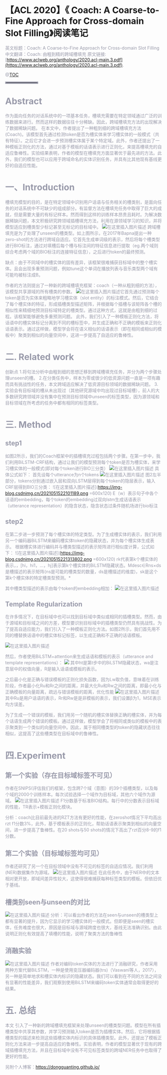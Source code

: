 # 【ACL 2020】《 Coach: A Coarse-to-Fine Approach for Cross-domain Slot Filling》阅读笔记

<font color=#999AAA >英文标题：Coach: A Coarse-to-Fine Approach for Cross-domain Slot Filling
<font color=#999AAA >中文翻译：Coach: 由粗到精的跨域槽填充
<font color=#999AAA >原文链接:  [https://www.aclweb.org/anthology/2020.acl-main.3.pdf](https://www.aclweb.org/anthology/2020.acl-main.3.pdf).



@[TOC](文章目录)

</font>

<hr style=" border:solid; width:100px; height:1px;" color=#000000 size=1">









#  Abstract
作为面向任务的对话系统中的一项基本任务，槽填充需要在特定领域通过广泛的训练数据来进行。然而这样的数据往往十分稀缺。因此，跨域槽填充方法的出现解决了数据稀缺问题。
在本文中，作者提出了一种粗到细的跨域槽填充方法(Coach)。该模型首先通过检测token是否为槽实体来学习槽实体的一般模式（共有特征）。之后它才会进一步预测槽实体属于某个特定域。此外，作者还提出了一种模板正则化的方法，通过对基于模板的话语表示进行正则化，来提高槽填充的自适应鲁棒性。实验结果表明，作者的模型在槽填充方面显著优于最先进的方法。此外，我们的模型也可以应用于跨域命名的实体识别任务，并具有比其他现有基线更好的自适应性能。


# 一、Introduction
槽填充模型的目的，是在特定领域中识别用户话语与任务相关的槽类别，是面向任务的对话系统中不可缺少的组成部分。有监督方法在槽填充任务中取得了巨大的成就，但是需要大量的有标记样本。然而得到这样的训练样本昂贵且耗时。为解决数据稀缺问题，本文积极研究跨领域插槽填充方法，利用在源领域学习的知识，并将模型适应到槽类型少标记甚至无标记的目标域中。
![在这里插入图片描述](https://img-blog.csdnimg.cn/20210515205530879.png?x-oss-process=image/watermark,type_ZmFuZ3poZW5naGVpdGk,shadow_10,text_aHR0cHM6Ly9ibG9nLmNzZG4ubmV0L2RvbmdndWFudGluZw==,size_16,color_FFFFFF,t_70)
跨域槽填充是为了处理了unseen的槽类型。如上图所示，在2017年Bapna提出一种zero-shot的方法进行跨域自适应。它首先生成单词级的表示，然后将每个槽类型进行BIO标注，通过对填槽后每个槽与标注间的特征信息进行提取（eg.两个域则综合考虑两个域的BIO标注的连接特征信息），之后进行token的最终预测。

缺点：由于不同域中的槽实体的固有差异，该框架很难捕获目标域中的整个槽实体。且会出现多重预测问题，例如tune这个单词在播放列表与音乐类型两个域有可能均被标注成B。

作者的方法则提出了一种新的跨域槽填充框架：coach（一种从粗到细的方法），该模型共享源域的所有槽类的参数。
![在这里插入图片描述](https://img-blog.csdnimg.cn/20210515211730398.png?x-oss-process=image/watermark,type_ZmFuZ3poZW5naGVpdGk,shadow_10,text_aHR0cHM6Ly9ibG9nLmNzZG4ubmV0L2RvbmdndWFudGluZw==,size_16,color_FFFFFF,t_70)它首先通过预测每个token是否为实体来粗略地学习槽实体（slot entity）的标注模式。然后，它结合了每个槽实体的特征，形成插槽类型描述矩阵，并根据每个插槽与该矩阵各个槽的相似性来精细地预测目标域特定的槽类型。通过这种方式，这就是由粗到细的过程。该框架能够避免多重预测问题。
此外，我们引入了一种模板正则化方法，将话语中的槽实体标记分离到不同的槽标签中，并生成正确和不正确的模板来正则化话语表示。通过这样做，模型学会将在语义相似的话语表示（即在相同或相似的模板中）聚类到相似的向量空间中，这进一步提高了自适应的鲁棒性。

# 二. Related work
创新点
  1.将句法分析中由粗到细的思想迁移到跨域槽填充任务，并分为两个步骤处理unseen的槽。
  2.在分类任务中，样本为零或很少的低资源问题一直是一项有趣而具有挑战性的任务，本文跨域适应解决了低资源目标领域的数据稀缺问题。
  3.实验会有目标域的槽从未出现过（其他研究源域中均出现过目标域槽），前人的大多数研究跨领域并没有集中在预测目标领域中unseen的标签类型，因为源领域和目标领域在所考虑的任务中都有相同的标签类型。
# 三. Method
## step1
如图2所示，我们的Coach框架中的插槽填充过程包括两个步骤。在第一步中，我们利用BiLSTM-CRF结构，通过让我们的模型预测每个token是否为槽实体，来学习槽实体的一般模式(即对每个token进行BIO三分类）
![在这里插入图片描述](https://img-blog.csdnimg.cn/20210515220416867.png?x-oss-process=image/watermark,type_ZmFuZ3poZW5naGVpdGk,shadow_10,text_aHR0cHM6Ly9ibG9nLmNzZG4ubmV0L2RvbmdndWFudGluZw==,size_16,color_FFFFFF,t_70)
具体公式如下：
首先设每个utterance为n个tokens
![在这里插入图片描述](https://img-blog.csdnimg.cn/20210515221746508.png)
图2左半部分，tokens分别通过嵌入层和双向LSTM层得到每个token的隐层表示，输入CRF层得到BIO三分类：
![在这里插入图片描述](https://img-blog.csdnimg.cn/2021051522101189.png =600x120)
<font color=#999AAA >E（w）表示句子中各个话语的embedding，每个token的embedding过双向lstm生成话语表示（utterance representation）的隐含状态，隐含状态过条件随机场进行bio标注
## step2
在第二步进一步预测了每个槽实体的特定类型。为了生成槽实体的表示，我们利用另一个编码器BiLSTM来编码槽实体token的隐藏状态，并为每个槽实体生成表示。
根据槽实体进行编码并与槽类型描述的表示矩阵进行相似度计算，公式如下：
![在这里插入图片描述](https://img-blog.csdnimg.cn/20210515221313802.png =600x120)
<font color=#999AAA >rk代表第k个槽实体的表示，，[hi，hi1，…，hj]表示第k个槽实体的BiLSTM隐藏状态。Mdesc∈Rns×ds是槽描述的表示矩阵(ns是可能的槽类型的数量，ds是槽描述的维度)，sk是这个第k个槽实体的特定槽类型预测。*

其中槽类型描述的表示由每个token的embedding相加：
![在这里插入图片描述](https://img-blog.csdnimg.cn/20210515222116746.png)
## Template Regularization
在许多情况下，在目标域中也可以找到目标域中类似或相同的插槽类型。然而，由于源域和目标域之间的方差，模型要识别目标域中的插槽类型仍然具有挑战性。为了提高自适应能力，我们引入了一种模板正则化方法。如图2所示，我们首先用不同的槽替换话语中的槽实体标记标签，以生成正确和不正确的话语模板。

![在这里插入图片描述](https://img-blog.csdnimg.cn/20210516094358200.png)

然后，作者使用BiLSTM+attention来生成话语和模板的表示（utterance and template representations）：
![](https://img-blog.csdnimg.cn/20210516092951337.png)
<font color=#999AAA >其中ht是第t步中的BiLSTM隐藏状态，wa是注意层中的权值向量，R是输入话语或模板的表示。

之后最小化是正确与错误模板的正则化损失函数，因为Lw取负值，意味着在训练阶段，作者最小化Ru和Rr之间的距离，并最大化Ru和Rw之间的距离，即最小化与正确模板的向量距离，疏远与错误模板的距离，优化性能
![在这里插入图片描述](https://img-blog.csdnimg.cn/20210516093639831.png)
<font color=#999AAA >其中Ru是用户话语的表示，Rr和Rw是是非模板的表示，我们设置β为1，MSE表示均方误差。

为了生成一个错误的模板，我们用另一个随机的槽实体替换正确的槽实体，并为每个话语生成两个错误的模板。通过这样做，模型学会了将相同或类似的模板中的表示聚类到一个类似的向量空间中。因此，属于相同槽类型的token的隐藏状态往往相似，这提高了这些槽类型在目标域中的鲁棒性。

# 四.Experiment
## 第一个实验（存在目标域标签不可见）
作者在SNIPS(评估我们的框架，包含跨7个域（意图）的39个插槽类型，以及每个域的2000个训练样本。每次试验选择一个域作为目标域，其他六个域作为源域。
![在这里插入图片描述](https://img-blog.csdnimg.cn/20210516094215576.png?x-oss-process=image/watermark,type_ZmFuZ3poZW5naGVpdGk,shadow_10,text_aHR0cHM6Ly9ibG9nLmNzZG4ubmV0L2RvbmdndWFudGluZw==,size_16,color_FFFFFF,t_70)
<font color=#999AAA >F1分数基于标准BIO结构。每行中的分数表示目标域的性能，TR表示+模板正则化模块。

分析：coach比目前最先进的RZT方法有更好的性能，在zeroshot情况下平均高出rzt f1分数3%，此外，基于模板表示的正则化，帮助话语表示聚类到相似的向量空间，进一步提高了鲁棒性。在20 shots与50 shots的情况下高出了rzt百分8-9的f1分数。
## 第二个实验（目标域标签均可见）
作者还研究了另一个在目标领域中没有不可见的标签的自适应情况。我们利用(NER)数据集作为源域。
![在这里插入图片描述](https://img-blog.csdnimg.cn/2021051609502775.png?x-oss-process=image/watermark,type_ZmFuZ3poZW5naGVpdGk,shadow_10,text_aHR0cHM6Ly9ibG9nLmNzZG4ubmV0L2RvbmdndWFudGluZw==,size_16,color_FFFFFF,t_70)
在此任务中，由于NER中的文本相对更开放，即域间差异性较大，这使得很难捕获每种标签类型的模板。但依旧优于基线。
## 槽类别seen与unseen的对比
![在这里插入图片描述](https://img-blog.csdnimg.cn/20210516095344707.png?x-oss-process=image/watermark,type_ZmFuZ3poZW5naGVpdGk,shadow_10,text_aHR0cHM6Ly9ibG9nLmNzZG4ubmV0L2RvbmdndWFudGluZw==,size_16,color_FFFFFF,t_70)
分析：可以看出作者的方法在seen与unseen的槽类型上都有显著的提升，因为它显示的学习槽实体的一般模式。但即便是seen的槽实体，任务难度也很大，原因是目标域与源域跨度也很大，基线无法准确识别。由此说明正则化有效提高了填槽的性能，说明了聚类方法的鲁棒性


## 消融实验

![在这里插入图片描述](https://img-blog.csdnimg.cn/20210516094836946.png?x-oss-process=image/watermark,type_ZmFuZ3poZW5naGVpdGk,shadow_10,text_aHR0cHM6Ly9ibG9nLmNzZG4ubmV0L2RvbmdndWFudGluZw==,size_16,color_FFFFFF,t_70)
作者对编码token实体的方法进行了消融研究，作者采用两种方案代替BiLSTM，一种是使用变压器编码器(trs)（Vaswani等人，2017），另一种是简单地求和槽实体内标识的隐藏状态。我们可以看到在不同的方法之间没有显著的性能差异，我们观察到使用BiLSTM来编码token实体通常会取得更好的结果。

# 五. 总结
本文 引入了一种新的跨域槽填充框架来处理unseen的槽类型问题。模型在所有插槽类型中共享其参数，并学习预测输入token是否为插槽实体。然后，它将根据插槽类型的描述来检测这些插槽实体内标识的具体插槽类型。此外，还提出了模板正则化方法来进一步提高自适应的鲁棒性。实验表明，作者的模型显著优于现有的跨域插槽填充方法，并且在目标域中没有不可见标签类型的跨域NER任务中也取得了更好的性能。

另附个人博客：https://dongguanting.github.io/